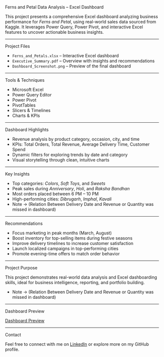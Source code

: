 Ferns and Petal Data Analysis – Excel Dashboard

This project presents a comprehensive Excel dashboard analyzing business performance for *Ferns and Petal*, using real-world sales data sourced from Kaggle. It leverages Power Query, Power Pivot, and interactive Excel features to uncover actionable business insights.

---

 Project Files

- `Ferns_and_Petals.xlsx` – Interactive Excel dashboard  
- `Executive_Summary.pdf` – Overview with insights and recommendations  
- `Dashboard_Screenshot.png` – Preview of the final dashboard

---

Tools & Techniques

- Microsoft Excel  
- Power Query Editor  
- Power Pivot  
- PivotTables  
- Slicers & Timelines  
- Charts & KPIs

---

Dashboard Highlights

- Revenue analysis by product category, occasion, city, and time  
- KPIs: Total Orders, Total Revenue, Average Delivery Time, Customer Spend  
- Dynamic filters for exploring trends by date and category  
- Visual storytelling through clean, intuitive charts

---

Key Insights

- Top categories: *Colors*, *Soft Toys*, and *Sweets*  
- Peak sales during *Anniversary*, *Holi*, and *Raksha Bandhan*  
- Most orders placed between 6 PM – 10 PM  
- High-performing cities: *Dibrugarh*, *Imphal*, *Kavali*
- Note -> (Relation Between Delivery Date and Revenue or Quantity was missed in dashboard)

---

Recommendations

- Focus marketing in peak months (March, August)  
- Boost inventory for top-selling items during festive seasons  
- Improve delivery timelines to increase customer satisfaction  
- Launch localized campaigns in top-performing cities  
- Promote evening-time offers to match order behavior

---

Project Purpose

This project demonstrates real-world data analysis and Excel dashboarding skills, ideal for business intelligence, reporting, and portfolio building.
- Note -> (Relation Between Delivery Date and Revenue or Quantity was missed in dashboard)


---

Dashboard Preview

[Dashboard Preview](Screenshot_Dashboard.png)

---

Contact

Feel free to connect with me on [LinkedIn](www.linkedin.com/in/ahmad-shahzad-46a744248) or explore more on my GitHub profile.

